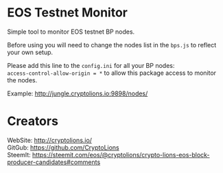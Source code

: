 # EOS Testnet Monitor
Simple tool to monitor EOS testnet BP nodes.

Before using you will need to change the nodes list in the `bps.js` to reflect your own setup.  

Please add this line to the `config.ini` for all your BP nodes:  
`access-control-allow-origin = *`
to allow this package access to monitor the nodes.  
  
Example: http://jungle.cryptolions.io:9898/nodes/  

# Creators
WebSite: http://cryptolions.io/  
GitGub: https://github.com/CryptoLions  
SteemIt: https://steemit.com/eos/@cryptolions/crypto-lions-eos-block-producer-candidates#comments  
